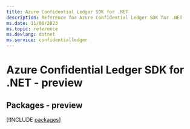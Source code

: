 ```yaml
---
title: Azure Confidential Ledger SDK for .NET
description: Reference for Azure Confidential Ledger SDK for .NET
ms.date: 11/06/2023
ms.topic: reference
ms.devlang: dotnet
ms.service: confidentialledger
---
```

# Azure Confidential Ledger SDK for .NET - preview
## Packages - preview
[!INCLUDE [packages](confidential-ledger-index.md)]